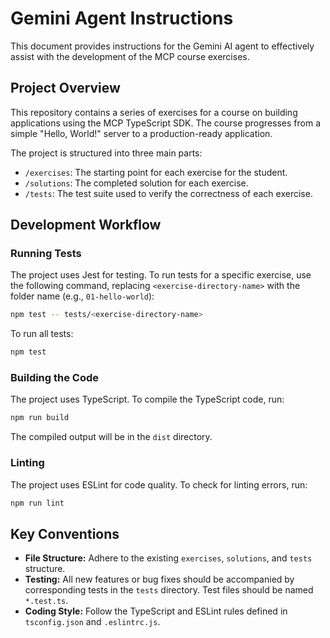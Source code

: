 # Gemini Agent Instructions

This document provides instructions for the Gemini AI agent to effectively assist with the development of the MCP course exercises.

## Project Overview

This repository contains a series of exercises for a course on building applications using the MCP TypeScript SDK. The course progresses from a simple "Hello, World!" server to a production-ready application.

The project is structured into three main parts:
- `/exercises`: The starting point for each exercise for the student.
- `/solutions`: The completed solution for each exercise.
- `/tests`: The test suite used to verify the correctness of each exercise.

## Development Workflow

### Running Tests

The project uses Jest for testing. To run tests for a specific exercise, use the following command, replacing `<exercise-directory-name>` with the folder name (e.g., `01-hello-world`):

```bash
npm test -- tests/<exercise-directory-name>
```

To run all tests:
```bash
npm test
```

### Building the Code

The project uses TypeScript. To compile the TypeScript code, run:

```bash
npm run build
```
The compiled output will be in the `dist` directory.

### Linting

The project uses ESLint for code quality. To check for linting errors, run:
```bash
npm run lint
```

## Key Conventions

- **File Structure:** Adhere to the existing `exercises`, `solutions`, and `tests` structure.
- **Testing:** All new features or bug fixes should be accompanied by corresponding tests in the `tests` directory. Test files should be named `*.test.ts`.
- **Coding Style:** Follow the TypeScript and ESLint rules defined in `tsconfig.json` and `.eslintrc.js`.
